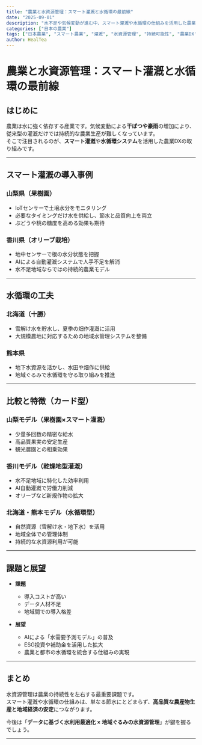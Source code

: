 ```yaml
---
title: "農業と水資源管理：スマート灌漑と水循環の最前線"
date: "2025-09-01"
description: "水不足や気候変動が進む中、スマート灌漑や水循環の仕組みを活用した農業の最新事例と課題を解説します。"
categories: ["日本の農業"]
tags: ["日本農業", "スマート農業", "灌漑", "水資源管理", "持続可能性", "農業DX"]
author: HealTea
---
```


# 農業と水資源管理：スマート灌漑と水循環の最前線

## はじめに
農業は水に強く依存する産業です。気候変動による**干ばつや豪雨**の増加により、従来型の灌漑だけでは持続的な農業生産が難しくなっています。  
そこで注目されるのが、**スマート灌漑**や**水循環システム**を活用した農業DXの取り組みです。  

---

## スマート灌漑の導入事例

### 山梨県（果樹園）
- IoTセンサーで土壌水分をモニタリング  
- 必要なタイミングだけ水を供給し、節水と品質向上を両立  
- ぶどうや桃の糖度を高める効果も期待  

### 香川県（オリーブ栽培）
- 地中センサーで根の水分状態を把握  
- AIによる自動灌漑システムで人手不足を解消  
- 水不足地域ならではの持続的農業モデル  

---

## 水循環の工夫

### 北海道（十勝）
- 雪解け水を貯水し、夏季の畑作灌漑に活用  
- 大規模農地に対応するための地域水管理システムを整備  

### 熊本県
- 地下水資源を活かし、水田や畑作に供給  
- 地域ぐるみで水循環を守る取り組みを推進  

---

## 比較と特徴（カード型）

### 山梨モデル（果樹園×スマート灌漑）
- 少量多回数の精密な給水  
- 高品質果実の安定生産  
- 観光農園との相乗効果  

### 香川モデル（乾燥地型灌漑）
- 水不足地域に特化した効率利用  
- AI自動灌漑で労働力削減  
- オリーブなど新規作物の拡大  

### 北海道・熊本モデル（水循環型）
- 自然資源（雪解け水・地下水）を活用  
- 地域全体での管理体制  
- 持続的な水資源利用が可能  

---

## 課題と展望
- **課題**  
  - 導入コストが高い  
  - データ人材不足  
  - 地域間での導入格差  

- **展望**  
  - AIによる「水需要予測モデル」の普及  
  - ESG投資や補助金を活用した拡大  
  - 農業と都市の水循環を統合する仕組みの実現  

---

## まとめ
水資源管理は農業の持続性を左右する最重要課題です。  
スマート灌漑や水循環の仕組みは、単なる節水にとどまらず、**高品質な農産物生産と地域経済の安定**につながります。  

今後は「**データに基づく水利用最適化 × 地域ぐるみの水資源管理**」が鍵を握るでしょう。  

---

